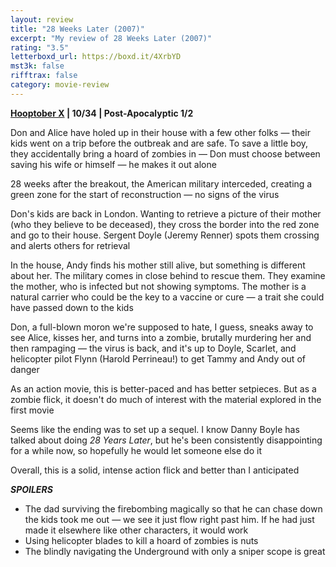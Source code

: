```yaml
---
layout: review
title: "28 Weeks Later (2007)"
excerpt: "My review of 28 Weeks Later (2007)"
rating: "3.5"
letterboxd_url: https://boxd.it/4XrbYD
mst3k: false
rifftrax: false
category: movie-review
---
```


<b><a href="https://boxd.it/pmi12" title="Hooptober X">Hooptober X</a> | 10/34 | Post-Apocalyptic 1/2</b>

Don and Alice have holed up in their house with a few other folks — their kids went on a trip before the outbreak and are safe. To save a little boy, they accidentally bring a hoard of zombies in — Don must choose between saving his wife or himself — he makes it out alone

28 weeks after the breakout, the American military interceded, creating a green zone for the start of reconstruction — no signs of the virus

Don's kids are back in London. Wanting to retrieve a picture of their mother (who they believe to be deceased), they cross the border into the red zone and go to their house. Sergent Doyle (Jeremy Renner) spots them crossing and alerts others for retrieval

In the house, Andy finds his mother still alive, but something is different about her. The military comes in close behind to rescue them. They examine the mother, who is infected but not showing symptoms. The mother is a natural carrier who could be the key to a vaccine or cure — a trait she could have passed down to the kids

Don, a full-blown moron we're supposed to hate, I guess, sneaks away to see Alice, kisses her, and turns into a zombie, brutally murdering her and then rampaging — the virus is back, and it's up to Doyle, Scarlet, and helicopter pilot Flynn (Harold Perrineau!) to get Tammy and Andy out of danger

As an action movie, this is better-paced and has better setpieces. But as a zombie flick, it doesn't do much of interest with the material explored in the first movie

Seems like the ending was to set up a sequel. I know Danny Boyle has talked about doing<i> 28 Years Later</i>, but he's been consistently disappointing for a while now, so hopefully he would let someone else do it

Overall, this is a solid, intense action flick and better than I anticipated

<b>**_SPOILERS_**</b>

- The dad surviving the firebombing magically so that he can chase down the kids took me out — we see it just flow right past him. If he had just made it elsewhere like other characters, it would work
- Using helicopter blades to kill a hoard of zombies is nuts
- The blindly navigating the Underground with only a sniper scope is great
